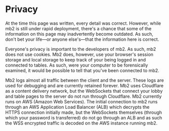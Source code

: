 # Privacy

At the time this page was written, every detail was correct.  However,
while mb2 is still under rapid deployment, there's a chance that some
of the information on this page may inadvertently become outdated.  As
such, don't bet your life&mdash;or anyone else's&mdash;that the
information here is correct.

Everyone's privacy is important to the developers of mb2. As such, mb2
does not use cookies.  Mb2 does, however, use your browser's session
storage and local storage to keep track of your being logged in and
connected to tables.  As such, were your computer to be forensically
examined, it would be possible to tell that you've been connected to mb2.

Mb2 logs almost all traffic between the client and the server. These
logs are used for debugging and are currently retained forever.  Mb2
uses Cloudflare as a content delivery network, but the WebSockets that
connect your lobby and table pages to the server do not run through
Cloudflare. Mb2 currently runs on AWS (Amazon Web Services). The
initial connection to mb2 runs through an AWS Application Load
Balancer (ALB) which decrypts the HTTPS connection initially made, but
the WebSockets themselves (through which your password is transferred)
do not go through an ALB and as such the WSS encrypted traffic is
decoded on the AWS instance running mb2.

